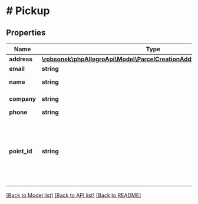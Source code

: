 # # Pickup

## Properties

Name | Type | Description | Notes
------------ | ------------- | ------------- | -------------
**address** | [**\robsonek\phpAllegroApi\Model\ParcelCreationAddressWithMandatoryPlace**](ParcelCreationAddressWithMandatoryPlace.md) |  |
**email** | **string** | Email. | [optional]
**name** | **string** | Person name. | [optional]
**company** | **string** | Company name. | [optional]
**phone** | **string** | Phone. | [optional]
**point_id** | **string** | Pickup point id. You can get it from order or directly from courier service. | [optional]

[[Back to Model list]](../../README.md#models) [[Back to API list]](../../README.md#endpoints) [[Back to README]](../../README.md)
